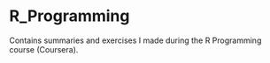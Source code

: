 # R_Programming
Contains summaries and exercises I made during the R Programming course (Coursera).
